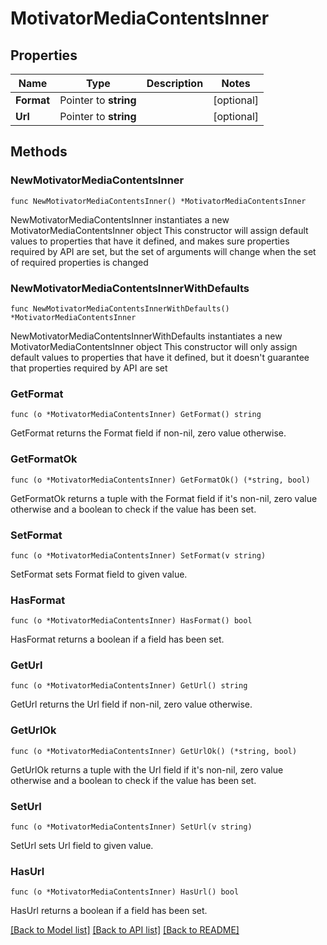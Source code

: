 # MotivatorMediaContentsInner

## Properties

Name | Type | Description | Notes
------------ | ------------- | ------------- | -------------
**Format** | Pointer to **string** |  | [optional] 
**Url** | Pointer to **string** |  | [optional] 

## Methods

### NewMotivatorMediaContentsInner

`func NewMotivatorMediaContentsInner() *MotivatorMediaContentsInner`

NewMotivatorMediaContentsInner instantiates a new MotivatorMediaContentsInner object
This constructor will assign default values to properties that have it defined,
and makes sure properties required by API are set, but the set of arguments
will change when the set of required properties is changed

### NewMotivatorMediaContentsInnerWithDefaults

`func NewMotivatorMediaContentsInnerWithDefaults() *MotivatorMediaContentsInner`

NewMotivatorMediaContentsInnerWithDefaults instantiates a new MotivatorMediaContentsInner object
This constructor will only assign default values to properties that have it defined,
but it doesn't guarantee that properties required by API are set

### GetFormat

`func (o *MotivatorMediaContentsInner) GetFormat() string`

GetFormat returns the Format field if non-nil, zero value otherwise.

### GetFormatOk

`func (o *MotivatorMediaContentsInner) GetFormatOk() (*string, bool)`

GetFormatOk returns a tuple with the Format field if it's non-nil, zero value otherwise
and a boolean to check if the value has been set.

### SetFormat

`func (o *MotivatorMediaContentsInner) SetFormat(v string)`

SetFormat sets Format field to given value.

### HasFormat

`func (o *MotivatorMediaContentsInner) HasFormat() bool`

HasFormat returns a boolean if a field has been set.

### GetUrl

`func (o *MotivatorMediaContentsInner) GetUrl() string`

GetUrl returns the Url field if non-nil, zero value otherwise.

### GetUrlOk

`func (o *MotivatorMediaContentsInner) GetUrlOk() (*string, bool)`

GetUrlOk returns a tuple with the Url field if it's non-nil, zero value otherwise
and a boolean to check if the value has been set.

### SetUrl

`func (o *MotivatorMediaContentsInner) SetUrl(v string)`

SetUrl sets Url field to given value.

### HasUrl

`func (o *MotivatorMediaContentsInner) HasUrl() bool`

HasUrl returns a boolean if a field has been set.


[[Back to Model list]](../README.md#documentation-for-models) [[Back to API list]](../README.md#documentation-for-api-endpoints) [[Back to README]](../README.md)


